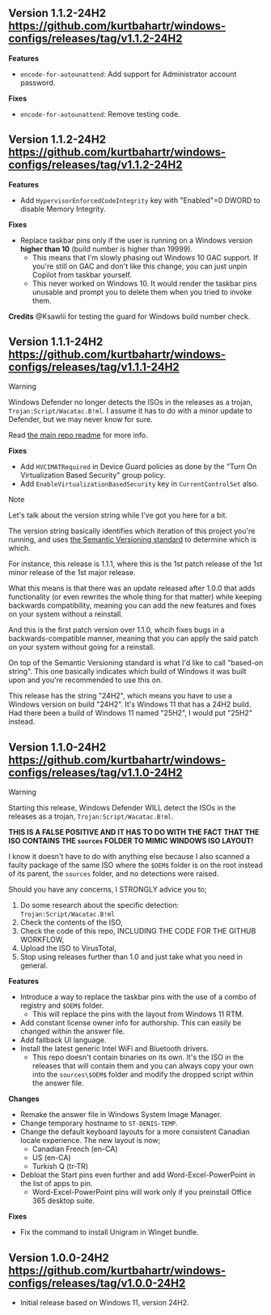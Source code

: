 Version 1.1.2-24H2
https://github.com/kurtbahartr/windows-configs/releases/tag/v1.1.2-24H2
-----------------------------------------------------------------------
**Features**
- `encode-for-autounattend`: Add support for Administrator account password.

**Fixes**
- `encode-for-autounattend`: Remove testing code.

Version 1.1.2-24H2
https://github.com/kurtbahartr/windows-configs/releases/tag/v1.1.2-24H2
-----------------------------------------------------------------------
**Features**
- Add `HypervisorEnforcedCodeIntegrity` key with "Enabled"=0 DWORD to disable Memory Integrity.

**Fixes**
- Replace taskbar pins only if the user is running on a Windows version **higher than 10** (build number is higher than 19999).
  - This means that I'm slowly phasing out Windows 10 GAC support. If you're still on GAC and don't like this change, you can just unpin Copilot from taskbar yourself.
  - This never worked on Windows 10. It would render the taskbar pins unusable and prompt you to delete them when you tried to invoke them.

**Credits**
@Ksawlii for testing the guard for Windows build number check.

Version 1.1.1-24H2
https://github.com/kurtbahartr/windows-configs/releases/tag/v1.1.1-24H2
-----------------------------------------------------------------------
> [!WARNING]
> Windows Defender no longer detects the ISOs in the releases as a trojan, `Trojan:Script/Wacatac.B!ml`. I assume it has to do with a minor update to Defender, but we may never know for sure.
> 
> Read [the main repo readme](https://github.com/kurtbahartr/windows-configs/tree/master?tab=readme-ov-file#windows-configs) for more info.

**Fixes**
- Add `HVCIMATRequired` in Device Guard policies as done by the "Turn On Virtualization Based Security" group policy.
- Add `EnableVirtualizationBasedSecurity` key in `CurrentControlSet` also.

> [!NOTE]
> Let's talk about the version string while I've got you here for a bit.
> 
> The version string basically identifies which iteration of this project you're running, and uses [the Semantic Versioning standard](https://semver.org/) to determine which is which.
> 
> For instance, this release is 1.1.1, where this is the 1st patch release of the 1st minor release of the 1st major release.
> 
> What this means is that there was an update released after 1.0.0 that adds functionality (or even rewrites the whole thing for that matter) while keeping backwards compatibility, meaning you can add the new features and fixes on your system without a reinstall.
> 
> And this is the first patch version over 1.1.0, whcih fixes bugs in a backwards-compatible manner, meaning that you can apply the said patch on your system without going for a reinstall.
> 
> On top of the Semantic Versioning standard is what I'd like to call "based-on string". This one basically indicates which build of Windows it was built upon and you're recommended to use this on.
> 
> This release has the string "24H2", which means you have to use a Windows version on build "24H2". It's Windows 11 that has a 24H2 build. Had there been a build of Windows 11 named "25H2", I would put "25H2" instead.

Version 1.1.0-24H2
https://github.com/kurtbahartr/windows-configs/releases/tag/v1.1.0-24H2
-----------------------------------------------------------------------
> [!WARNING]
> Starting this release, Windows Defender WILL detect the ISOs in the releases as a trojan, `Trojan:Script/Wacatac.B!ml`.
> 
> **THIS IS A FALSE POSITIVE AND IT HAS TO DO WITH THE FACT THAT THE ISO CONTAINS THE `sources` FOLDER TO MIMIC WINDOWS ISO LAYOUT!**
> 
> I know it doesn't have to do with anything else because I also scanned a faulty package of the same ISO where the `$OEM$` folder is on the root instead of its parent, the `sources` folder, and no detections were raised.
> 
> Should you have any concerns, I STRONGLY advice you to;
> 1. Do some research about the specific detection: `Trojan:Script/Wacatac.B!ml`
> 2. Check the contents of the ISO,
> 3. Check the code of this repo, INCLUDING THE CODE FOR THE GITHUB WORKFLOW,
> 4. Upload the ISO to VirusTotal,
> 5. Stop using releases further than 1.0 and just take what you need in general.

**Features**
- Introduce a way to replace the taskbar pins with the use of a combo of registry and `$OEM$` folder.
  - This will replace the pins with the layout from Windows 11 RTM.
- Add constant license owner info for authorship. This can easily be changed within the answer file.
- Add fallback UI language.
- Install the latest generic Intel WiFi and Bluetooth drivers.
  - This repo doesn't contain binaries on its own. It's the ISO in the releases that will contain them and you can always copy your own into the `sources\$OEM$` folder and modify the dropped script within the answer file.

**Changes**
- Remake the answer file in Windows System Image Manager.
- Change temporary hostname to `ST-DENIS-TEMP`.
- Change the default keyboard layouts for a more consistent Canadian locale experience. The new layout is now;
  - Canadian French (en-CA)
  - US (en-CA)
  - Turkish Q (tr-TR)
- Debloat the Start pins even further and add Word-Excel-PowerPoint in the list of apps to pin.
  - Word-Excel-PowerPoint pins will work only if you preinstall Office 365 desktop suite.

**Fixes**
- Fix the command to install Unigram in Winget bundle.

Version 1.0.0-24H2
https://github.com/kurtbahartr/windows-configs/releases/tag/v1.0.0-24H2
-----------------------------------------------------------------------
- Initial release based on Windows 11, version 24H2.
